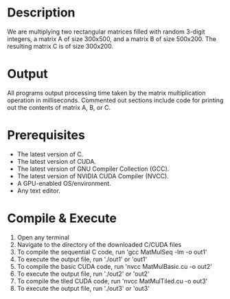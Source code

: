 # Description
We are multiplying two rectangular matrices filled with random 3-digit integers, a matrix A of size 300x500, and a matrix B of size 500x200. The resulting matrix C is of size 300x200.

# Output
All programs output processing time taken by the matrix multiplication operation in milliseconds. Commented out sections include code for printing out the contents of matrix A, B, or C.

# Prerequisites
- The latest version of C.
- The latest version of CUDA.
- The latest version of GNU Compiler Collection (GCC).
- The latest version of NVIDIA CUDA Compiler (NVCC).
- A GPU-enabled OS/environment.
- Any text editor.

# Compile & Execute
1. Open any terminal
2. Navigate to the directory of the downloaded C/CUDA files
3. To compile the sequential C code, run 'gcc MatMulSeq -lm -o out1'
4. To execute the output file, run './out1' or 'out1'
5. To compile the basic CUDA code, run 'nvcc MatMulBasic.cu -o out2'
6. To execute the output file, run './out2' or 'out2'
7. To compile the tiled CUDA code, run 'nvcc MatMulTiled.cu -o out3'
8. To execute the output file, run './out3' or 'out3'

